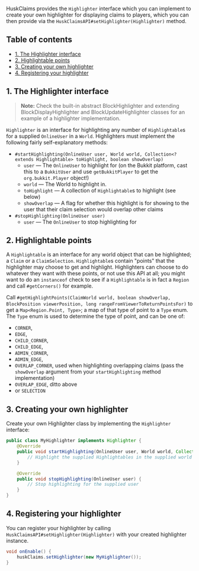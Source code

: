 HuskClaims provides the `Highlighter` interface which you can implement to create your own highlighter for displaying claims to players, which you can then provide via the `HuskClaimsAPI#setHighlighter(Highlighter)` method.

## Table of contents
* [1. The Highlighter interface](#1-the-highlighter-interface)
* [2. Highlightable points](#2-highlightable-points)
* [3. Creating your own highlighter](#3-creating-your-own-highlighter)
* [4. Registering your highlighter](#4-registering-your-highlighter)

## 1. The Highlighter interface
> **Note:** Check the built-in abstract BlockHighlighter and extending BlockDisplayHighlighter and BlockUpdateHighlighter classes for an example of a highlighter implementation.

`Highlighter` is an interface for highlighting any number of `Highlightable`s for a supplied `OnlineUser` in a `World`. Highlighters must implement the following fairly self-explanatory methods:
* `#startHighlighting(OnlineUser user, World world, Collection<? extends Highlightable> toHighlight, boolean showOverlap)`
  * `user` &mdash; The `OnlineUser` to highlight for (on the Bukkit platform, cast this to a `BukkitUser` and use `getBukkitPlayer` to get the `org.bukkit.Player` object!)
  * `world` &mdash; The World to highlight in.
  * `toHighlight` &mdash; A collection of `Highlightable`s to highlight (see below)
  * `showOverlap` &mdash; A flag for whether this highlight is for showing to the user that their claim selection would overlap other claims
* `#stopHighlighting(OnlineUser user)`
  * `user` &mdash; The `OnlineUser` to stop highlighting for

## 2. Highlightable points
A `Highlightable` is an interface for any world object that can be highlighted; a `Claim` or a `ClaimSelection`. `Highlightable`s contain "points" that the highlighter may choose to get and highlight. Highlighters can choose to do whatever they want with these points, or not use this API at all; you might want to do an `instanceof` check to see if a `Highlightable` is in fact a `Region` and call `#getCorners()` for example.

Call `#getHighlightPoints(ClaimWorld world, boolean showOverlap, BlockPosition viewerPosition, long rangeFromViewerToReturnPointsFor)` to get a `Map<Region.Point, Type>`; a map of that type of point to a `Type` enum. The `Type` enum is used to determine the type of point, and can be one of: 
* `CORNER`,
* `EDGE`,
* `CHILD_CORNER`,
* `CHILD_EDGE`,
* `ADMIN_CORNER`,
* `ADMIN_EDGE`,
* `OVERLAP_CORNER`, used when highlighting overlapping claims (pass the `showOverlap` argument from your `startHighlighting` method implementation)
* `OVERLAP_EDGE`, ditto above
* or `SELECTION`

## 3. Creating your own highlighter
Create your own Highlighter class by implementing the `Highlighter` interface:

```java
public class MyHighlighter implements Highlighter {
    @Override
    public void startHighlighting(OnlineUser user, World world, Collection<? extends Highlightable> toHighlight, boolean showOverlap) {
        // Highlight the supplied Highlightables in the supplied world for the supplied user
    }

    @Override
    public void stopHighlighting(OnlineUser user) {
        // Stop highlighting for the supplied user
    }
}
```

## 4. Registering your highlighter
You can register your highlighter by calling `HuskClaimsAPI#setHighlighter(Highlighter)` with your created highlighter instance.

```java
void onEnable() {
    huskClaims.setHighlighter(new MyHighlighter());
}
```